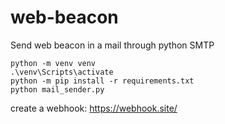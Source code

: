 # web-beacon
Send web beacon in a mail through python SMTP
```
python -m venv venv
.\venv\Scripts\activate
python -m pip install -r requirements.txt
python mail_sender.py
```

create a webhook:
https://webhook.site/